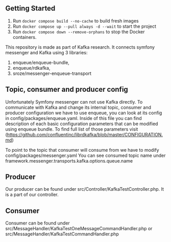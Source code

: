 ## Getting Started

1. Run `docker compose build --no-cache` to build fresh images
2. Run `docker compose up --pull always -d --wait` to start the project
3. Run `docker compose down --remove-orphans` to stop the Docker containers.

This repository is made as part of Kafka research. It connects symfony messenger 
and Kafka using 3 libraries:

1. enqueue/enqueue-bundle,
2. enqueue/rdkafka,
3. sroze/messenger-enqueue-transport

## Topic, consumer and producer config
Unfortunately Symfony messenger can not use Kafka directly. 
To communicate with Kafka and change its internal topic, consumer and producer configuration
we have to use enqueue, you can look at its config in config/packages/enqueue.yaml.
Inside of this file you can find description of each
basic configuration parameters that can be modified using enqueue bundle. To find full list of
those parameters visit (https://github.com/confluentinc/librdkafka/blob/master/CONFIGURATION.md)

To point to the topic that consumer will consume from we have to modify
config/packages/messenger.yaml
You can see consumed topic name under framework.messenger.transports.kafka.options.queue.name

## Producer

Our producer can be found under src/Controller/KafkaTestController.php. It is a part of our controller.

## Consumer 

Consumer can be found under src/MessageHandler/KafkaTestOneMessageCommandHandler.php or src/MessageHandler/KafkaTestCommandHandler.php








